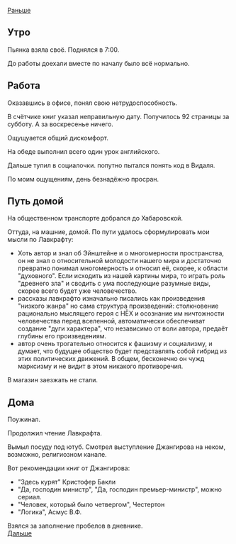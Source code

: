 [Раньше](2020.10.18.md)  
## Утро
Пьянка взяла своё. Поднялся в 7:00.

До работы доехали вместе по началу было всё нормально.
## Работа
Оказавшись в офисе, понял свою нетрудоспособность.

В счётчике книг указал неправильную дату. Получилось 92 страницы за субботу. А за воскресенье ничего.

Ощущуается общий дискомфорт.

На обеде выполнил всего один урок английского.

Дальше тупил в социалочки. попутно пытался понять код в Видаля.

По моим ощущениям, день безнадёжно просран.
## Путь домой
На общественном транспорте добрался до Хабаровской.

Оттуда, на машние, домой. По пути удалось сформулировать мои мысли по Лавкрафту:
 - Хоть автор и знал об Эйнштейне и о многомерности пространства, он не знал о относительной молодости нашего мира и достаточно превратно понимал многомерность и относил её, скорее, к области "духовного". Если исходить из нашей картины мира, то играть роль "древнего зла" и сводить с ума последующие разумные виды, скорее всего будет уже человечество.
 - рассказы лавкрафто изначально писались как произведения "низкого жанра" но сама структура произведений: столкновение рационально мыслящего героя с НЁХ и осознание им ничтожности человечества перед вселенной, автоматически обеспечиват создание "дуги характера", что независимо от воли автора, предаёт глубины его произведениям.
 - автор очень трогательно относится к фашизму и социализму, и думает, что будущее общество будет представлять собой гибрид из этих политических движений. В общем, бесконечно он чужд марксизму и не видит в этом никакого противоречия.

В магазин заезжать не стали.
## Дома
Поужинал.

Продолжил чтение Лавкрафта.

Вымыл посуду под ютуб. Смотрел выступление Джангирова на неком, возможно, религиозном канале.

Вот рекомендации книг от Джангирова:  
- "Здесь курят" Кристофер Бакли  
- "Да, господин министр", "Да, господин премьер-министр", можно сериал.
- "Человек, который было четвергом", Честертон  
- "Логика", Асмус В.Ф.  

Взялся за заполнение пробелов в дневнике.  
[Дальше](2020.10.20.md)
